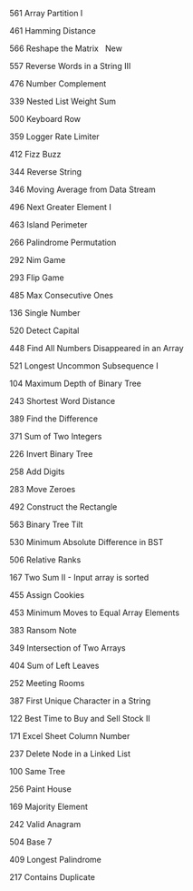 561	Array Partition I   	

461	Hamming Distance   	

566	Reshape the Matrix   New	

557	Reverse Words in a String III   	

476	Number Complement   	

339	Nested List Weight Sum   	

500	Keyboard Row   	

359	Logger Rate Limiter   	

412	Fizz Buzz   	

344	Reverse String   	

346	Moving Average from Data Stream   	

496	Next Greater Element I   	

463	Island Perimeter   	

266	Palindrome Permutation   	

292	Nim Game   	

293	Flip Game   	

485	Max Consecutive Ones   	

136	Single Number   	

520	Detect Capital   	

448	Find All Numbers Disappeared in an Array   	

521	Longest Uncommon Subsequence I   	

104	Maximum Depth of Binary Tree   	

243	Shortest Word Distance   	

389	Find the Difference   	

371	Sum of Two Integers   	

226	Invert Binary Tree   	

258	Add Digits   	

283	Move Zeroes   	

492	Construct the Rectangle   	

563	Binary Tree Tilt   	

530	Minimum Absolute Difference in BST   	

506	Relative Ranks   	

167	Two Sum II - Input array is sorted   	

455	Assign Cookies   	

453	Minimum Moves to Equal Array Elements   	

383	Ransom Note   	

349	Intersection of Two Arrays   	

404	Sum of Left Leaves   	

252	Meeting Rooms   	

387	First Unique Character in a String   	

122	Best Time to Buy and Sell Stock II   	

171	Excel Sheet Column Number   	

237	Delete Node in a Linked List   	

100	Same Tree   	

256	Paint House   	

169	Majority Element   	

242	Valid Anagram   	

504	Base 7   	

409	Longest Palindrome   	

217	Contains Duplicate   	



